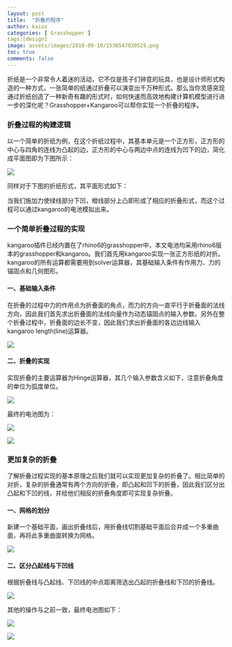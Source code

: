 ```yaml
---
layout: post
title:  "折叠的程序"
author: kaius
categories: [ Grasshopper ]
tags:[design]
image: assets/images/2018-09-10/1536547030525.png
toc: true
comments: false
---
```


折纸是一个非常令人着迷的活动，它不仅是孩子们钟意的玩具，也是设计师形式构造的一种方式，一张简单的纸通过折叠可以演变出千万种形式。那么当你灵感突现通过折纸创造了一种新奇有趣的形式时，如何快速而高效地构建计算机模型进行进一步的深化呢？Grasshopper+Kangaroo可以帮你实现一个折叠的程序。


### 折叠过程的构建逻辑

以一个简单的折纸为例，在这个折纸过程中，其基本单元是一个正方形，正方形的中心与四角的连线为凸起的边，正方形的中心与两边中点的连线为凹下的边，简化成平面图即为下图所示：

![]({{site.baseurl}}/assets/images/2018-09-10/1536547030525.png)

同样对于下图的折纸形式，其平面形式如下：

[]({{site.baseurl}}/assets/images/2018-09-10/1536548920087.png)

当我们施加力使绿线部分下凹，橙线部分上凸即形成了相应的折叠形式，而这个过程可以通过kangaroo的电池模拟出来。


### 一个简单折叠过程的实现

kangaroo插件已经内置在了rhino6的grasshopper中，本文电池均采用rhino6版本的grasshopper和kangaroo。我们首先用kangaroo实现一张正方形纸的对折。kangaroo的所有运算都需要用到solver运算器，其基础输入条件有作用力、力的锚固点和几何图形。

#### 一、基础输入条件

在折叠的过程中力的作用点为折叠面的角点，而力的方向一直平行于折叠面的法线方向，因此我们首先求出折叠面的法线向量作为动态锚固点的输入参数。另外在整个折叠过程中，折叠面的边长不变，因此我们求出折叠面的各边边线输入kangaroo length(line)运算器。

![]({{site.baseurl}}/assets/images/2018-09-10/1536556021279.png)

#### 二、折叠的实现

实现折叠的主要运算器为Hinge运算器，其几个输入参数含义如下，注意折叠角度的单位为弧度单位。

![]({{site.baseurl}}/assets/images/2018-09-10/1536556525630.png)

最终的电池图为：

![]({{site.baseurl}}/assets/images/2018-09-10/1536556853772.png)

![]({{site.baseurl}}/assets/images/2018-09-10/1536556872695.png)

### 更加复杂的折叠

了解折叠过程实现的基本原理之后我们就可以实现更加复杂的折叠了。相比简单的对折，复杂的折叠通常有两个方向的折叠，即凸起和凹下的折叠，因此我们区分出凸起和下凹的线，并给他们相反的折叠角度即可实现复杂折叠。

#### 一、网格的划分

新建一个基础平面，画出折叠线后，用折叠线切割基础平面后合并成一个多重曲面，再将此多重曲面转换为网格。

![]({{site.baseurl}}/assets/images/2018-09-10/1536559754847.png)

#### 二、区分凸起线与下凹线

根据折叠线与凸起线、下凹线的中点距离筛选出凸起的折叠线和下凹的折叠线。

![]({{site.baseurl}}/assets/images/2018-09-10/1536561318720.png)

其他的操作与之前一致，最终电池图如下：

![]({{site.baseurl}}/assets/images/2018-09-10/1536561561041.png)

![]({{site.baseurl}}/assets/images/2018-09-10/1536561587933.png)
